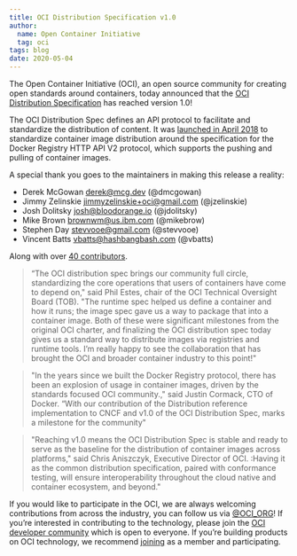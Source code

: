 ```yaml
---
title: OCI Distribution Specification v1.0
author:
  name: Open Container Initiative
  tag: oci
tags: blog
date: 2020-05-04
---
```


The Open Container Initiative (OCI), an open source community for creating open standards around containers, today announced that the [OCI Distribution Specification](https://github.com/opencontainers/distribution-spec) has reached version 1.0!

The OCI Distribution Spec defines an API protocol to facilitate and standardize the distribution of content. It was [launched in April 2018](https://www.linuxfoundation.org/en/press-release/open-container-initiative-announces-distribution-specification-project/) to standardize container image distribution around the specification for the Docker Registry HTTP API V2 protocol, which supports the pushing and pulling of container images.

A special thank you goes to the maintainers in making this release a reality: 

* Derek McGowan <derek@mcg.dev> (@dmcgowan)
* Jimmy Zelinskie <jimmyzelinskie+oci@gmail.com> (@jzelinskie)
* Josh Dolitsky <josh@bloodorange.io> (@jdolitsky)
* Mike Brown <brownwm@us.ibm.com> (@mikebrow)
* Stephen Day <stevvooe@gmail.com> (@stevvooe)
* Vincent Batts <vbatts@hashbangbash.com> (@vbatts)

Along with over [40 contributors](https://github.com/opencontainers/distribution-spec/graphs/contributors).

> “The OCI distribution spec brings our community full circle, standardizing the core operations that users of containers have come to depend on," said Phil Estes, chair of the OCI Technical Oversight Board (TOB). "The runtime spec helped us define a container and how it runs; the image spec gave us a way to package that into a container image. Both of these were significant milestones from the original OCI charter, and finalizing the OCI distribution spec today gives us a standard way to distribute images via registries and runtime tools. I’m really happy to see the collaboration that has brought the OCI and broader container industry to this point!"

> "In the years since we built the Docker Registry protocol, there has been an explosion of usage in container images, driven by the standards focused OCI community.," said Justin Cormack, CTO of Docker. “With our contribution of the Distribution reference implementation to CNCF and v1.0 of the OCI Distribution Spec, marks a milestone for the community"

> "Reaching v1.0 means the OCI Distribution Spec is stable and ready to serve as the baseline for the distribution of container images across platforms," said Chris Aniszczyk, Executive Director of OCI. :Having it as the common distribution specification, paired with conformance testing, will ensure interoperability throughout the cloud native and container ecosystem, and beyond."

If you would like to participate in the OCI, we are always welcoming contributions from across the industry, you can follow us via [@OCI_ORG](https://twitter.com/oci_org?lang=en)!  If you’re interested in contributing to the technology, please join the [OCI developer community](/community) which is open to everyone. If you’re building products on OCI technology, we recommend [joining](/join) as a member and participating.
